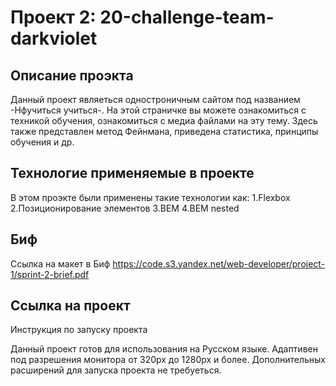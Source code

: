 # Проект 2: 20-challenge-team-darkviolet

## Описание проэкта

Данный проект являеться одностроничным сайтом под названием -Нфучиться учиться-. На этой страничке вы можете ознакомиться с техникой обучения, ознакомиться с медиа файлами на эту тему. Здесь также представлен метод Фейнмана, приведена статистика, принципы обучения и др.

## Технологие применяемые в проекте

В этом проэкте были применены такие технологии как: 
1.Flexbox 
2.Позиционирование элементов 
3.BEM 
4.BEM nested 

## Биф

Ссылка на макет в Биф https://code.s3.yandex.net/web-developer/project-1/sprint-2-brief.pdf

## Ссылка на проект 

Инструкция по запуску проекта

Данный проект готов для использования на Русском языке. Адаптивен под разрешения монитора от 320px до 1280px и более. Дополнительных расширений для запуска проекта не требуеться.